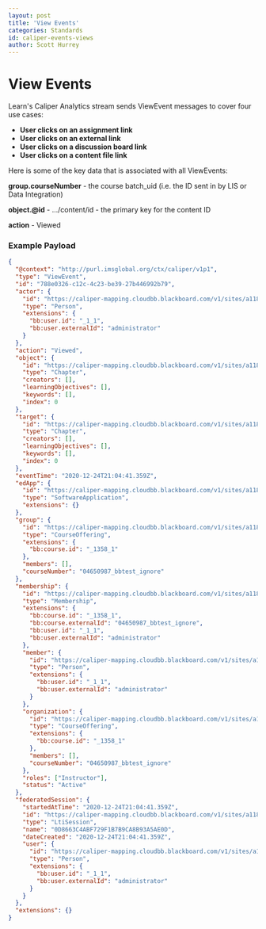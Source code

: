 ```yaml
---
layout: post
title: 'View Events'
categories: Standards
id: caliper-events-views
author: Scott Hurrey
---
```


<VersioningTracker frontMatter={frontMatter}/>

# View Events

Learn's Caliper Analytics stream sends ViewEvent messages to cover
four use cases:

- **User clicks on an assignment link**
- **User clicks on an external link**
- **User clicks on a discussion board link**
- **User clicks on a content file link**

Here is some of the key data that is associated with all ViewEvents:

**group.courseNumber** - the course batch_uid (i.e. the ID sent in by LIS or Data Integration)

**object.@id** - …/content/id - the primary key for the content ID

**action** - Viewed

### Example Payload

```json
{
  "@context": "http://purl.imsglobal.org/ctx/caliper/v1p1",
  "type": "ViewEvent",
  "id": "788e0326-c12c-4c23-be39-27b446992b79",
  "actor": {
    "id": "https://caliper-mapping.cloudbb.blackboard.com/v1/sites/a118bba8-5378-4533-899b-8862ac59db03/users/ffc08009f0884c059192bac549e117b2",
    "type": "Person",
    "extensions": {
      "bb:user.id": "_1_1",
      "bb:user.externalId": "administrator"
    }
  },
  "action": "Viewed",
  "object": {
    "id": "https://caliper-mapping.cloudbb.blackboard.com/v1/sites/a118bba8-5378-4533-899b-8862ac59db03/unknown/unknown",
    "type": "Chapter",
    "creators": [],
    "learningObjectives": [],
    "keywords": [],
    "index": 0
  },
  "target": {
    "id": "https://caliper-mapping.cloudbb.blackboard.com/v1/sites/a118bba8-5378-4533-899b-8862ac59db03/unknown/unknown",
    "type": "Chapter",
    "creators": [],
    "learningObjectives": [],
    "keywords": [],
    "index": 0
  },
  "eventTime": "2020-12-24T21:04:41.359Z",
  "edApp": {
    "id": "https://caliper-mapping.cloudbb.blackboard.com/v1/sites/a118bba8-5378-4533-899b-8862ac59db03/applications/learn",
    "type": "SoftwareApplication",
    "extensions": {}
  },
  "group": {
    "id": "https://caliper-mapping.cloudbb.blackboard.com/v1/sites/a118bba8-5378-4533-899b-8862ac59db03/courses/875ab28d354e444a81784e58e44a60b2",
    "type": "CourseOffering",
    "extensions": {
      "bb:course.id": "_1358_1"
    },
    "members": [],
    "courseNumber": "04650987_bbtest_ignore"
  },
  "membership": {
    "id": "https://caliper-mapping.cloudbb.blackboard.com/v1/sites/a118bba8-5378-4533-899b-8862ac59db03/courses/875ab28d354e444a81784e58e44a60b2/members/ffc08009f0884c059192bac549e117b2",
    "type": "Membership",
    "extensions": {
      "bb:course.id": "_1358_1",
      "bb:course.externalId": "04650987_bbtest_ignore",
      "bb:user.id": "_1_1",
      "bb:user.externalId": "administrator"
    },
    "member": {
      "id": "https://caliper-mapping.cloudbb.blackboard.com/v1/sites/a118bba8-5378-4533-899b-8862ac59db03/users/ffc08009f0884c059192bac549e117b2",
      "type": "Person",
      "extensions": {
        "bb:user.id": "_1_1",
        "bb:user.externalId": "administrator"
      }
    },
    "organization": {
      "id": "https://caliper-mapping.cloudbb.blackboard.com/v1/sites/a118bba8-5378-4533-899b-8862ac59db03/courses/875ab28d354e444a81784e58e44a60b2",
      "type": "CourseOffering",
      "extensions": {
        "bb:course.id": "_1358_1"
      },
      "members": [],
      "courseNumber": "04650987_bbtest_ignore"
    },
    "roles": ["Instructor"],
    "status": "Active"
  },
  "federatedSession": {
    "startedAtTime": "2020-12-24T21:04:41.359Z",
    "id": "https://caliper-mapping.cloudbb.blackboard.com/v1/sites/a118bba8-5378-4533-899b-8862ac59db03/sessions/0D8663C4ABF729F1B7B9CA8B93A5AE0D",
    "type": "LtiSession",
    "name": "0D8663C4ABF729F1B7B9CA8B93A5AE0D",
    "dateCreated": "2020-12-24T21:04:41.359Z",
    "user": {
      "id": "https://caliper-mapping.cloudbb.blackboard.com/v1/sites/a118bba8-5378-4533-899b-8862ac59db03/users/ffc08009f0884c059192bac549e117b2",
      "type": "Person",
      "extensions": {
        "bb:user.id": "_1_1",
        "bb:user.externalId": "administrator"
      }
    }
  },
  "extensions": {}
}
```

<AuthorBox frontMatter={frontMatter}/>
